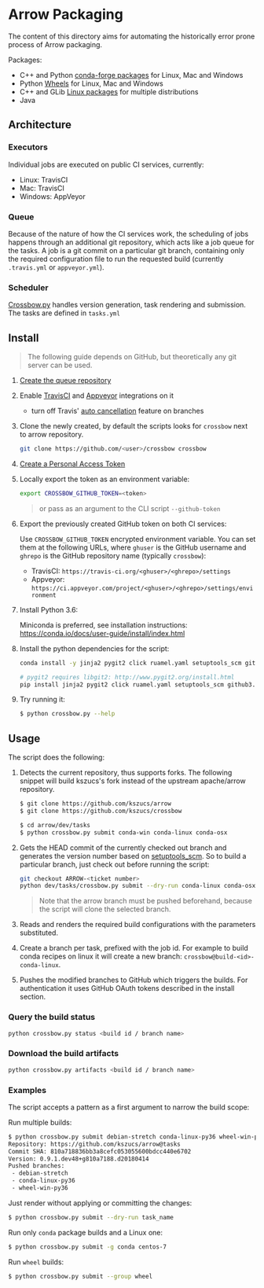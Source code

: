 <!--
Licensed to the Apache Software Foundation (ASF) under one
or more contributor license agreements.  See the NOTICE file
distributed with this work for additional information
regarding copyright ownership.  The ASF licenses this file
to you under the Apache License, Version 2.0 (the
"License"); you may not use this file except in compliance
with the License.  You may obtain a copy of the License at

http://www.apache.org/licenses/LICENSE-2.0

Unless required by applicable law or agreed to in writing, software
distributed under the License is distributed on an "AS IS" BASIS,
WITHOUT WARRANTIES OR CONDITIONS OF ANY KIND, either express or implied.
See the License for the specific language governing permissions and
limitations under the License.
-->

# Arrow Packaging

The content of this directory aims for automating the historically error prone
process of Arrow packaging.

Packages:
- C++ and Python [conda-forge packages](conda-recipes) for Linux, Mac and
  Windows
- Python [Wheels](python-wheels) for Linux, Mac and Windows
- C++ and GLib [Linux packages](linux-packages) for multiple distributions
- Java

## Architecture

### Executors

Individual jobs are executed on public CI services, currently:
- Linux: TravisCI
- Mac: TravisCI
- Windows: AppVeyor

### Queue

Because of the nature of how the CI services work, the scheduling of jobs happens
through an additional git repository, which acts like a job queue for the tasks.
A job is a git commit on a particular git branch, containing only the required
configuration file to run the requested build (currently `.travis.yml` or
`appveyor.yml`).

### Scheduler

[Crossbow.py](crossbow.py) handles version generation, task rendering and
submission. The tasks are defined in `tasks.yml`


## Install

> The following guide depends on GitHub, but theoretically any git server can be
> used.

1. [Create the queue
   repository](https://help.github.com/articles/creating-a-new-repository)
2. Enable [TravisCI](https://travis-ci.org/getting_started) and
   [Appveyor](https://www.appveyor.com/docs/) integrations on it

   - turn off Travis' [auto cancellation](https://docs.travis-ci.com/user/customizing-the-build/#Building-only-the-latest-commit) feature on branches

3. Clone the newly created, by default the scripts looks for `crossbow` next to
   arrow repository.

   ```bash
   git clone https://github.com/<user>/crossbow crossbow
   ```

4. [Create a Personal Access
   Token](https://help.github.com/articles/creating-a-personal-access-token-for-the-command-line/)
5. Locally export the token as an environment variable:

   ```bash
   export CROSSBOW_GITHUB_TOKEN=<token>
   ```

   > or pass as an argument to the CLI script `--github-token`

6. Export the previously created GitHub token on both CI services:

   Use `CROSSBOW_GITHUB_TOKEN` encrypted environment variable. You can set them
   at the following URLs, where `ghuser` is the GitHub username and `ghrepo` is
   the GitHub repository name (typically `crossbow`):

   - TravisCI: `https://travis-ci.org/<ghuser>/<ghrepo>/settings`
   - Appveyor: `https://ci.appveyor.com/project/<ghuser>/<ghrepo>/settings/environment`

7. Install Python 3.6:

   Miniconda is preferred, see installation instructions:
   https://conda.io/docs/user-guide/install/index.html

8. Install the python dependencies for the script:

   ```bash
   conda install -y jinja2 pygit2 click ruamel.yaml setuptools_scm github3.py python-gnupg toolz jira
   ```

   ```bash
   # pygit2 requires libgit2: http://www.pygit2.org/install.html
   pip install jinja2 pygit2 click ruamel.yaml setuptools_scm github3.py python-gnupg toolz jira
   ```

9. Try running it:
   ```bash
   $ python crossbow.py --help
   ```


## Usage

The script does the following:

1. Detects the current repository, thus supports forks. The following snippet
   will build kszucs's fork instead of the upstream apache/arrow repository.

   ```bash
   $ git clone https://github.com/kszucs/arrow
   $ git clone https://github.com/kszucs/crossbow

   $ cd arrow/dev/tasks
   $ python crossbow.py submit conda-win conda-linux conda-osx
   ```

2. Gets the HEAD commit of the currently checked out branch and generates
   the version number based on [setuptools_scm](https://pypi.python.org/pypi/setuptools_scm).
   So to build a particular branch, just check out before running the script:

   ```bash
   git checkout ARROW-<ticket number>
   python dev/tasks/crossbow.py submit --dry-run conda-linux conda-osx
   ```

   > Note that the arrow branch must be pushed beforehand, because the script
   > will clone the selected branch.

3. Reads and renders the required build configurations with the parameters
   substituted.
2. Create a branch per task, prefixed with the job id. For example
   to build conda recipes on linux it will create a new branch:
   `crossbow@build-<id>-conda-linux`.
3. Pushes the modified branches to GitHub which triggers the builds.
   For authentication it uses GitHub OAuth tokens described in the install
   section.


### Query the build status

```bash
python crossbow.py status <build id / branch name>
```

### Download the build artifacts

```bash
python crossbow.py artifacts <build id / branch name>
```

### Examples

The script accepts a pattern as a first argument to narrow the build scope:

Run multiple builds:

```bash
$ python crossbow.py submit debian-stretch conda-linux-py36 wheel-win-py36
Repository: https://github.com/kszucs/arrow@tasks
Commit SHA: 810a718836bb3a8cefc053055600bdcc440e6702
Version: 0.9.1.dev48+g810a7188.d20180414
Pushed branches:
 - debian-stretch
 - conda-linux-py36
 - wheel-win-py36
```

Just render without applying or committing the changes:

```bash
$ python crossbow.py submit --dry-run task_name
```

Run only `conda` package builds and a Linux one:

```bash
$ python crossbow.py submit -g conda centos-7
```

Run `wheel` builds:

```bash
$ python crossbow.py submit --group wheel
```
